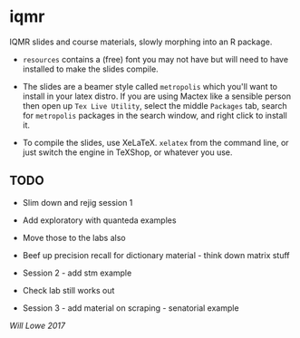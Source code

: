# iqmr

IQMR slides and course materials, slowly morphing into an R package.

* `resources` contains a (free) font you may not have but will need to
  have installed to make the slides compile.

* The slides are a beamer style called `metropolis` which you'll want to install
  in your latex distro.  If you are using Mactex like a sensible person then open
  up `Tex Live Utility`, select the middle `Packages` tab, search for `metropolis` 
  packages in the search window, and right click to install it.

* To compile the slides, use XeLaTeX. `xelatex` from the command line,
  or just switch the engine in TeXShop, or whatever you use.

## TODO

* Slim down and rejig session 1
* Add exploratory with quanteda examples
* Move those to the labs also
* Beef up precision recall for dictionary material - think down matrix stuff

* Session 2 - add stm example
* Check lab still works out 

* Session 3 - add material on scraping - senatorial example


*Will Lowe 2017*
